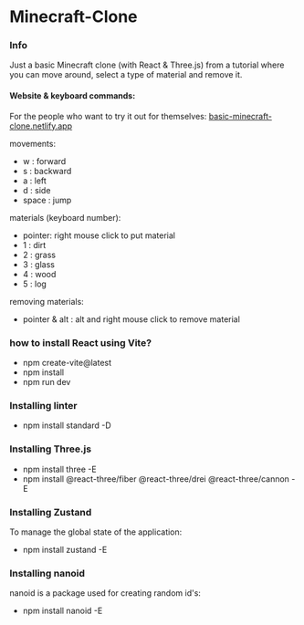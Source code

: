 # Minecraft-Clone

### Info

Just a basic Minecraft clone (with React & Three.js) from a tutorial where you can move around, select a type of material and remove it.

#### Website & keyboard commands:

For the people who want to try it out for themselves: [basic-minecraft-clone.netlify.app](https://basic-minecraft-clone.netlify.app/)

movements:

- w : forward
- s : backward
- a : left
- d : side
- space : jump

materials (keyboard number):

- pointer: right mouse click to put material
- 1 : dirt
- 2 : grass
- 3 : glass
- 4 : wood
- 5 : log

removing materials:

- pointer & alt : alt and right mouse click to remove material

### how to install React using Vite?

- npm create-vite@latest
- npm install
- npm run dev

### Installing linter

- npm install standard -D

### Installing Three.js

- npm install three -E
- npm install @react-three/fiber @react-three/drei @react-three/cannon -E

### Installing Zustand

To manage the global state of the application:

- npm install zustand -E

### Installing nanoid

nanoid is a package used for creating random id's:

- npm install nanoid -E
